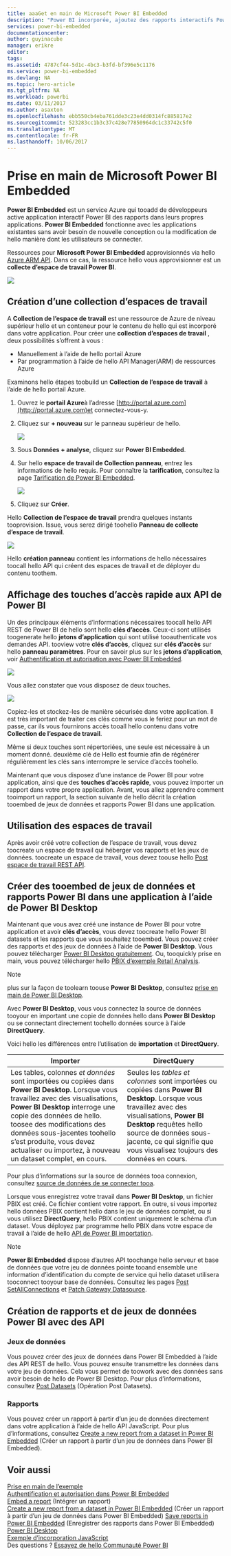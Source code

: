 ```yaml
---
title: aaaGet en main de Microsoft Power BI Embedded
description: "Power BI incorporée, ajoutez des rapports interactifs Power BI dans votre application business intelligence"
services: power-bi-embedded
documentationcenter: 
author: guyinacube
manager: erikre
editor: 
tags: 
ms.assetid: 4787cf44-5d1c-4bc3-b3fd-bf396e5c1176
ms.service: power-bi-embedded
ms.devlang: NA
ms.topic: hero-article
ms.tgt_pltfrm: NA
ms.workload: powerbi
ms.date: 03/11/2017
ms.author: asaxton
ms.openlocfilehash: ebb550cb4eba761dde3c23e4dd0314fc885817e2
ms.sourcegitcommit: 523283cc1b3c37c428e77850964dc1c33742c5f0
ms.translationtype: MT
ms.contentlocale: fr-FR
ms.lasthandoff: 10/06/2017
---
```

# <a name="get-started-with-microsoft-power-bi-embedded"></a>Prise en main de Microsoft Power BI Embedded

**Power BI Embedded** est un service Azure qui tooadd de développeurs active application interactif Power BI des rapports dans leurs propres applications. **Power BI Embedded** fonctionne avec les applications existantes sans avoir besoin de nouvelle conception ou la modification de hello manière dont les utilisateurs se connecter.

Ressources pour **Microsoft Power BI Embedded** approvisionnés via hello [Azure ARM API](https://msdn.microsoft.com/library/mt712306.aspx). Dans ce cas, la ressource hello vous approvisionner est un **collecte d’espace de travail Power BI**.

![](media/power-bi-embedded-get-started/introduction.png)

## <a name="create-a-workspace-collection"></a>Création d’une collection d’espaces de travail

A **Collection de l’espace de travail** est une ressource de Azure de niveau supérieur hello et un conteneur pour le contenu de hello qui est incorporé dans votre application. Pour créer une **collection d’espaces de travail** , deux possibilités s’offrent à vous :

* Manuellement à l’aide de hello portail Azure
* Par programmation à l’aide de hello API Manager(ARM) de ressources Azure

Examinons hello étapes toobuild un **Collection de l’espace de travail** à l’aide de hello portail Azure.

1. Ouvrez le **portail Azure**à l’adresse [http://portal.azure.com](http://portal.azure.com)et connectez-vous-y.
2. Cliquez sur **+ nouveau** sur le panneau supérieur de hello.
   
   ![](media/power-bi-embedded-get-started/create-workspace-1.png)
3. Sous **Données + analyse**, cliquez sur **Power BI Embedded**.
4. Sur hello **espace de travail de Collection panneau**, entrez les informations de hello requis. Pour connaître la **tarification**, consultez la page [Tarification de Power BI Embedded](http://go.microsoft.com/fwlink/?LinkID=760527).
   
   ![](media/power-bi-embedded-get-started/create-workspace-2.png)
5. Cliquez sur **Créer**.

Hello **Collection de l’espace de travail** prendra quelques instants tooprovision. Issue, vous serez dirigé toohello **Panneau de collecte d’espace de travail**.

   ![](media/power-bi-embedded-get-started/create-workspace-3.png)

Hello **création panneau** contient les informations de hello nécessaires toocall hello API qui créent des espaces de travail et de déployer du contenu toothem.

<a name="view-access-keys"/>

## <a name="view-power-bi-api-access-keys"></a>Affichage des touches d’accès rapide aux API de Power BI

Un des principaux éléments d’informations nécessaires toocall hello API REST de Power BI de hello sont hello **clés d’accès**. Ceux-ci sont utilisés toogenerate hello **jetons d’application** qui sont utilisé tooauthenticate vos demandes API. tooview votre **clés d’accès**, cliquez sur **clés d’accès** sur hello **panneau paramètres**. Pour en savoir plus sur les **jetons d’application**, voir [Authentification et autorisation avec Power BI Embedded](power-bi-embedded-app-token-flow.md).

   ![](media/power-bi-embedded-get-started/access-keys.png)

Vous allez constater que vous disposez de deux touches.

   ![](media/power-bi-embedded-get-started/access-keys-2.png)

Copiez-les et stockez-les de manière sécurisée dans votre application. Il est très important de traiter ces clés comme vous le feriez pour un mot de passe, car ils vous fournirons accès tooall hello contenu dans votre **Collection de l’espace de travail**.

Même si deux touches sont répertoriées, une seule est nécessaire à un moment donné. deuxième clé de Hello est fournie afin de régénérer régulièrement les clés sans interrompre le service d’accès toohello.

Maintenant que vous disposez d’une instance de Power BI pour votre application, ainsi que des **touches d’accès rapide**, vous pouvez importer un rapport dans votre propre application. Avant, vous allez apprendre comment tooimport un rapport, la section suivante de hello décrit la création tooembed de jeux de données et rapports Power BI dans une application.

## <a name="working-with-workspaces"></a>Utilisation des espaces de travail

Après avoir créé votre collection de l’espace de travail, vous devez toocreate un espace de travail qui héberger vos rapports et les jeux de données. toocreate un espace de travail, vous devez toouse hello [Post espace de travail REST API](https://msdn.microsoft.com/library/azure/mt711503.aspx).

## <a name="create-power-bi-datasets-and-reports-tooembed-into-an-app-using-power-bi-desktop"></a>Créer des tooembed de jeux de données et rapports Power BI dans une application à l’aide de Power BI Desktop

Maintenant que vous avez créé une instance de Power BI pour votre application et avoir **clés d’accès**, vous devez toocreate hello Power BI datasets et les rapports que vous souhaitez tooembed. Vous pouvez créer des rapports et des jeux de données à l’aide de **Power BI Desktop**. Vous pouvez télécharger [Power BI Desktop gratuitement](https://go.microsoft.com/fwlink/?LinkId=521662). Ou, tooquickly prise en main, vous pouvez télécharger hello [PBIX d’exemple Retail Analysis](http://go.microsoft.com/fwlink/?LinkID=780547).

> [!NOTE]
> plus sur la façon de toolearn toouse **Power BI Desktop**, consultez [prise en main de Power BI Desktop](https://powerbi.microsoft.com/guided-learning/powerbi-learning-0-2-get-started-power-bi-desktop).

Avec **Power BI Desktop**, vous vous connectez la source de données tooyour en important une copie de données hello dans **Power BI Desktop** ou se connectant directement toohello données source à l’aide **DirectQuery**.

Voici hello les différences entre l’utilisation de **importation** et **DirectQuery**.

| Importer | DirectQuery |
| --- | --- |
| Les tables, colonnes *et données* sont importées ou copiées dans **Power BI Desktop**. Lorsque vous travaillez avec des visualisations, **Power BI Desktop** interroge une copie des données de hello. toosee des modifications des données sous-jacentes toohello s’est produite, vous devez actualiser ou importez, à nouveau un dataset complet, en cours. |Seules les *tables et colonnes* sont importées ou copiées dans **Power BI Desktop**. Lorsque vous travaillez avec des visualisations, **Power BI Desktop** requêtes hello source de données sous-jacente, ce qui signifie que vous visualisez toujours des données en cours. |

Pour plus d’informations sur la source de données tooa connexion, consultez [source de données de se connecter tooa](power-bi-embedded-connect-datasource.md).

Lorsque vous enregistrez votre travail dans **Power BI Desktop**, un fichier PBIX est créé. Ce fichier contient votre rapport. En outre, si vous importez hello données PBIX contient hello dans le jeu de données complet, ou si vous utilisez **DirectQuery**, hello PBIX contient uniquement le schéma d’un dataset. Vous déployez par programme hello PBIX dans votre espace de travail à l’aide de hello [API de Power BI importation](https://msdn.microsoft.com/library/mt711504.aspx).

> [!NOTE]
> **Power BI Embedded** dispose d’autres API toochange hello serveur et base de données que votre jeu de données pointe tooand ensemble une information d’identification du compte de service qui hello dataset utilisera tooconnect tooyour base de données. Consultez les pages [Post SetAllConnections](https://msdn.microsoft.com/library/mt711505.aspx) et [Patch Gateway Datasource](https://msdn.microsoft.com/library/mt711498.aspx).

## <a name="create-power-bi-datasets-and-reports-using-apis"></a>Création de rapports et de jeux de données Power BI avec des API

### <a name="datsets"></a>Jeux de données

Vous pouvez créer des jeux de données dans Power BI Embedded à l’aide des API REST de hello. Vous pouvez ensuite transmettre les données dans votre jeu de données. Cela vous permet de toowork avec des données sans avoir besoin de hello de Power BI Desktop. Pour plus d’informations, consultez [Post Datasets](https://msdn.microsoft.com/library/azure/mt778875.aspx) (Opération Post Datasets).

### <a name="reports"></a>Rapports

Vous pouvez créer un rapport à partir d’un jeu de données directement dans votre application à l’aide de hello API JavaScript. Pour plus d’informations, consultez [Create a new report from a dataset in Power BI Embedded](power-bi-embedded-create-report-from-dataset.md) (Créer un rapport à partir d’un jeu de données dans Power BI Embedded).

## <a name="see-also"></a>Voir aussi

[Prise en main de l’exemple](power-bi-embedded-get-started-sample.md)  
[Authentification et autorisation dans Power BI Embedded](power-bi-embedded-app-token-flow.md)  
[Embed a report](power-bi-embedded-embed-report.md) (Intégrer un rapport)  
[Create a new report from a dataset in Power BI Embedded](power-bi-embedded-create-report-from-dataset.md) (Créer un rapport à partir d’un jeu de données dans Power BI Embedded)
[Save reports in Power BI Embedded](power-bi-embedded-save-reports.md) (Enregistrer des rapports dans Power BI Embedded)  
[Power BI Desktop](https://powerbi.microsoft.com/documentation/powerbi-desktop-get-the-desktop/)  
[Exemple d’incorporation JavaScript](https://microsoft.github.io/PowerBI-JavaScript/demo/)  
Des questions ? [Essayez de hello Communauté Power BI](http://community.powerbi.com/)

